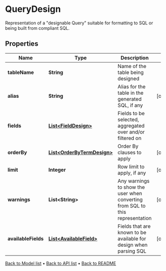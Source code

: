 

# QueryDesign

Representation of a \"designable Query\" suitable for formatting to SQL or being built from compliant SQL.

## Properties

| Name | Type | Description | Notes |
|------------ | ------------- | ------------- | -------------|
|**tableName** | **String** | Name of the table being designed |  |
|**alias** | **String** | Alias for the table in the generated SQL, if any |  [optional] |
|**fields** | [**List&lt;FieldDesign&gt;**](FieldDesign.md) | Fields to be selected, aggregated over and/or filtered on |  |
|**orderBy** | [**List&lt;OrderByTermDesign&gt;**](OrderByTermDesign.md) | Order By clauses to apply |  [optional] |
|**limit** | **Integer** | Row limit to apply, if any |  [optional] |
|**warnings** | **List&lt;String&gt;** | Any warnings to show the user when converting from SQL to this representation |  [optional] |
|**availableFields** | [**List&lt;AvailableField&gt;**](AvailableField.md) | Fields that are known to be available for design when parsing SQL |  [optional] |



[Back to Model list](../README.md#documentation-for-models) &#8226; [Back to API list](../README.md#documentation-for-api-endpoints) &#8226; [Back to README](../README.md)


